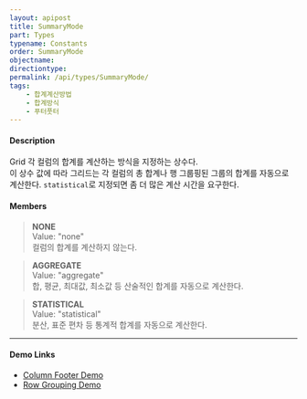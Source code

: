 ```yaml
---
layout: apipost
title: SummaryMode
part: Types
typename: Constants
order: SummaryMode
objectname: 
directiontype: 
permalink: /api/types/SummaryMode/
tags:
    - 합계계산방법
    - 합계방식
    - 푸터풋터
---
```



#### Description

 Grid 각 컬럼의 합계를 계산하는 방식을 지정하는 상수다.  
이 상수 값에 따라 그리드는 각 컬럼의 총 합계나 행 그룹핑된 그룹의 합계를 자동으로 계산한다.
`statistical`로 지정되면 좀 더 많은 계산 시간을 요구한다.  

#### Members

> **NONE**  
> Value: "none"  
> 컬럼의 합계를 계산하지 않는다.  

> **AGGREGATE**  
> Value: "aggregate"  
> 합, 평균, 최대값, 최소값 등 산술적인 합계를 자동으로 계산한다.  

> **STATISTICAL**  
> Value: "statistical"  
> 분산, 표준 편차 등 통계적 합계를 자동으로 계산한다.  

---

#### Demo Links

* [Column Footer Demo](http://demo.realgrid.com/HeaderAndFooter/ColumnFooter/)  
* [Row Grouping Demo](http://demo.realgrid.com/RowGroup/RowGrouping/)
